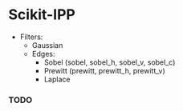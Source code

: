 # Scikit-IPP

* Filters:
  + Gaussian
  + Edges:
    + Sobel (sobel, sobel_h, sobel_v, sobel_c)
    + Prewitt (prewitt, prewitt_h, prewitt_v)
    + Laplace

### TODO
